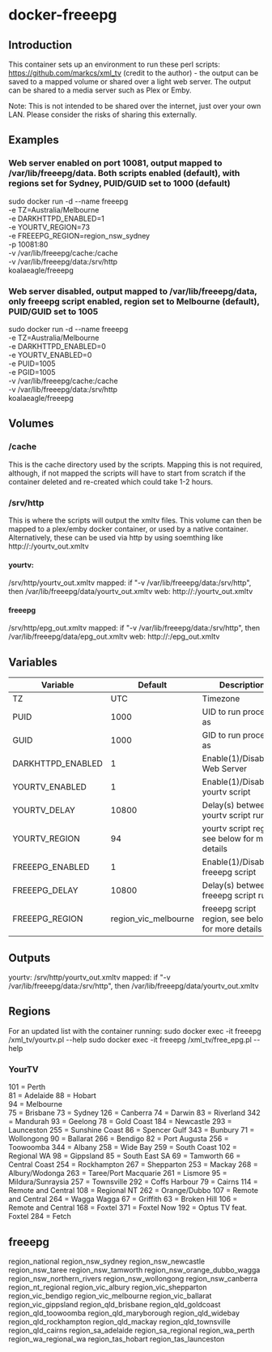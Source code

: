 # docker-freeepg
## Introduction

This container sets up an environment to run these perl scripts: https://github.com/markcs/xml_tv (credit to the author) - the output can be saved to a mapped volume or shared over a light web server. The output can be shared to a media server such as Plex or Emby.

Note: This is not intended to be shared over the internet, just over your own LAN. Please consider the risks of sharing this externally.

## Examples
### Web server enabled on port 10081, output mapped to /var/lib/freeepg/data. Both scripts enabled (default), with regions set for Sydney, PUID/GUID set to 1000 (default)

sudo docker run -d --name freeepg \
        -e TZ=Australia/Melbourne \
        -e DARKHTTPD_ENABLED=1 \
        -e YOURTV_REGION=73 \
        -e FREEEPG_REGION=region_nsw_sydney \
        -p 10081:80 \
        -v /var/lib/freeepg/cache:/cache \
        -v /var/lib/freeepg/data:/srv/http \
        koalaeagle/freeepg
        
### Web server disabled, output mapped to /var/lib/freeepg/data, only freeepg script enabled, region set to Melbourne (default), PUID/GUID set to 1005

sudo docker run -d --name freeepg \
        -e TZ=Australia/Melbourne \
        -e DARKHTTPD_ENABLED=0 \
        -e YOURTV_ENABLED=0 \
        -e PUID=1005 \
        -e PGID=1005 \
        -v /var/lib/freeepg/cache:/cache \
        -v /var/lib/freeepg/data:/srv/http \
        koalaeagle/freeepg

## Volumes
### /cache
This is the cache directory used by the scripts. Mapping this is not required, although, if not mapped the scripts will have to start from scratch if the container deleted and re-created which could take 1-2 hours.
### /srv/http
This is where the scripts will output the xmltv files. This volume can then be mapped to a plex/emby docker container, or used by a native container. Alternatively, these can be used via http by using soemthing like http://<docker host IP>:<port>/yourtv_out.xmltv
#### yourtv:
/srv/http/yourtv_out.xmltv
mapped: if "-v /var/lib/freeepg/data:/srv/http", then /var/lib/freeepg/data/yourtv_out.xmltv
web: http://<docker host IP>:<port>/yourtv_out.xmltv
#### freeepg
/srv/http/epg_out.xmltv
mapped: if "-v /var/lib/freeepg/data:/srv/http", then /var/lib/freeepg/data/epg_out.xmltv
web: http://<docker host IP>:<port>/epg_out.xmltv


## Variables


|Variable         |Default|Description                 |
|-----------------|----|-------------------------------|
|TZ               |UTC | Timezone |
|PUID             |1000|UID to run process as  |
|GUID             |1000|GID to run process as  |
|DARKHTTPD_ENABLED|1|Enable(1)/Disable(2) Web Server   |
|YOURTV_ENABLED   |1|Enable(1)/Disable(2) yourtv script              |
|YOURTV_DELAY     |10800| Delay(s) between yourtv script runs|
|YOURTV_REGION    |94| yourtv script region, see below for more details|
|FREEEPG_ENABLED   |1|Enable(1)/Disable(2) freeepg script              |
|FREEEPG_DELAY     |10800| Delay(s) between freeepg script runs|
|FREEEPG_REGION    |region_vic_melbourne| freeepg script region, see below for more details|


## Outputs

yourtv: /srv/http/yourtv_out.xmltv
mapped: if "-v /var/lib/freeepg/data:/srv/http", then /var/lib/freeepg/data/yourtv_out.xmltv

## Regions
For an updated list with the container running:
sudo docker exec -it freeepg /xml_tv/yourtv.pl --help
sudo docker exec -it freeepg /xml_tv/free_epg.pl --help


### YourTV
101     =       Perth                                                          
81      =       Adelaide
88      =       Hobart    
94      =       Melbourne                                                      
75      =       Brisbane
73      =       Sydney
126     =       Canberra
74      =       Darwin
83      =       Riverland
342     =       Mandurah
93      =       Geelong
78      =       Gold Coast
184     =       Newcastle
293     =       Launceston
255     =       Sunshine Coast
86      =       Spencer Gulf
343     =       Bunbury
71      =       Wollongong
90      =       Ballarat
266     =       Bendigo
82      =       Port Augusta
256     =       Toowoomba
344     =       Albany
258     =       Wide Bay
259     =       South Coast
102     =       Regional WA
98      =       Gippsland
85      =       South East SA
69      =       Tamworth
66      =       Central Coast
254     =       Rockhampton
267     =       Shepparton
253     =       Mackay
268     =       Albury/Wodonga
263     =       Taree/Port Macquarie
261     =       Lismore
95      =       Mildura/Sunraysia
257     =       Townsville
292     =       Coffs Harbour
79      =       Cairns
114     =       Remote and Central
108     =       Regional NT
262     =       Orange/Dubbo
107     =       Remote and Central
264     =       Wagga Wagga
67      =       Griffith
63      =       Broken Hill
106     =       Remote and Central
168     =       Foxtel
371     =       Foxtel Now
192     =       Optus TV feat. Foxtel
284     =       Fetch

## freeepg
region_national
region_nsw_sydney
region_nsw_newcastle
region_nsw_taree
region_nsw_tamworth
region_nsw_orange_dubbo_wagga
region_nsw_northern_rivers
region_nsw_wollongong
region_nsw_canberra
region_nt_regional
region_vic_albury
region_vic_shepparton
region_vic_bendigo
region_vic_melbourne
region_vic_ballarat
region_vic_gippsland
region_qld_brisbane
region_qld_goldcoast
region_qld_toowoomba
region_qld_maryborough
region_qld_widebay
region_qld_rockhampton
region_qld_mackay
region_qld_townsville
region_qld_cairns
region_sa_adelaide
region_sa_regional
region_wa_perth
region_wa_regional_wa
region_tas_hobart
region_tas_launceston

